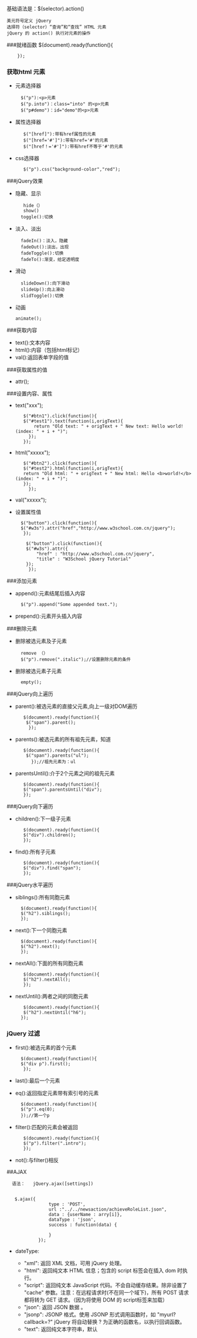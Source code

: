 基础语法是：$(selector).action()

    美元符号定义 jQuery
    选择符（selector）“查询”和“查找” HTML 元素
    jQuery 的 action() 执行对元素的操作
###就绪函数
     $(document).ready(function(){


        });
### 获取html 元素
* 元素选择器

        $("p"):<p>元素
        $("p.into")：class="into" 的<p>元素
        $("p#demo")：id="demo"的<p>元素
* 属性选择器

         $("[href]"):带有href属性的元素
         $("[href='#']"):带有href='#'的元素
         $("[href！='#']"):带有href不等于'#'的元素
* css选择器

         $("p").css("background-color","red");  
###jQuery效果
* 隐藏、显示

         hide（）
         show()
        toggle():切换
* 淡入、淡出

        fadeIn()：淡入，隐藏
        fadeOut():淡出，出现
        fadeToggle():切换
        fadeTo():渐变，给定透明度
* 滑动

        slideDown():向下滑动
        slideUp():向上滑动
        slidToggle():切换

* 动画

      animate();


###获取内容
* text():文本内容
* html():内容（包括html标记）
* val():返回表单字段的值

###获取属性的值
* attr();

###设置内容、属性
* text("xxx");
          
         $("#btn1").click(function(){
         $("#test1").text(function(i,origText){
             return "Old text: " + origText + " New text: Hello world! (index: " + i + ")";
           });
         });
    
* html("xxxxx");

         $("#btn2").click(function(){
         $("#test2").html(function(i,origText){
         return "Old html: " + origText + " New html: Hello <b>world!</b>(index: " + i + ")";
         });
           });
* val("xxxxx");

* 设置属性值

        $("button").click(function(){
        $("#w3s").attr("href","http://www.w3school.com.cn/jquery");
         });
          
          $("button").click(function(){
          $("#w3s").attr({
              "href" : "http://www.w3school.com.cn/jquery",
              "title" : "W3School jQuery Tutorial"
          });
           });

###添加元素
* append():元素结尾后插入内容

        $("p").append("Some appended text.");
* prepend():元素开头插入内容


###删除元素
* 删除被选元素及子元素
           
        remove （）
        $("p").remove(".italic");//设置删除元素的条件
* 删除被选元素子元素

        empty();


###jQuery向上遍历
* parent():被选元素的直接父元素,向上一级对DOM遍历

         $(document).ready(function(){
          $("span").parent();
           }); 
* parents():被选元素的所有祖先元素，知道<html>

         $(document).ready(function(){
          $("span").parents("ul");
            });//祖先元素为：ul
* parentsUntil():介于2个元素之间的祖先元素

         $(document).ready(function(){
         $("span").parentsUntil("div");
         });

###jQuery向下遍历

* children():下一级子元素 

         $(document).ready(function(){
         $("div").children();
         });
* find():所有子元素

         $(document).ready(function(){
         $("div").find("span");
         });
###jQuery水平遍历
* siblings():所有同胞元素

        $(document).ready(function(){
        $("h2").siblings();
        });
* next():下一个同胞元素

        $(document).ready(function(){
        $("h2").next();
        });
* nextAll():下面的所有同胞元素

         $(document).ready(function(){
         $("h2").nextAll();
         });

* nextUntil():两者之间的同胞元素

         $(document).ready(function(){
         $("h2").nextUntil("h6");
        });

### jQuery 过滤
* first():被选元素的首个元素

        $(document).ready(function(){
        $("div p").first();
         });

* last():最后一个元素
* eq():返回指定元素带有索引号的元素

        $(document).ready(function(){
        $("p").eq(0);
        });//第一个p

* filter():匹配的元素会被返回

         $(document).ready(function(){
         $("p").filter(".intro");
         });
* not():与filter()相反


##AJAX

      语法：   jQuery.ajax([settings])


       $.ajax({
					type : 'POST',
					url :"../../newsaction/achieveRoleList.json",
					data : {userName : arry[i]},
					dataType : 'json',
					success : function(data) {
						
					}
				});

* dateType:

   
   * "xml": 返回 XML 文档，可用 jQuery 处理。
   * "html": 返回纯文本 HTML 信息；包含的 script 标签会在插入 dom 时执行。
   * "script": 返回纯文本 JavaScript 代码。不会自动缓存结果。除非设置了 "cache" 参数。注意：在远程请求时(不在同一个域下)，所有 POST 请求都将转为 GET 请求。（因为将使用 DOM 的 script标签来加载）
   * "json": 返回 JSON 数据 。
   * "jsonp": JSONP 格式。使用 JSONP 形式调用函数时，如 "myurl?callback=?" jQuery 将自动替换 ? 为正确的函数名，以执行回调函数。
   * "text": 返回纯文本字符串，默认



       